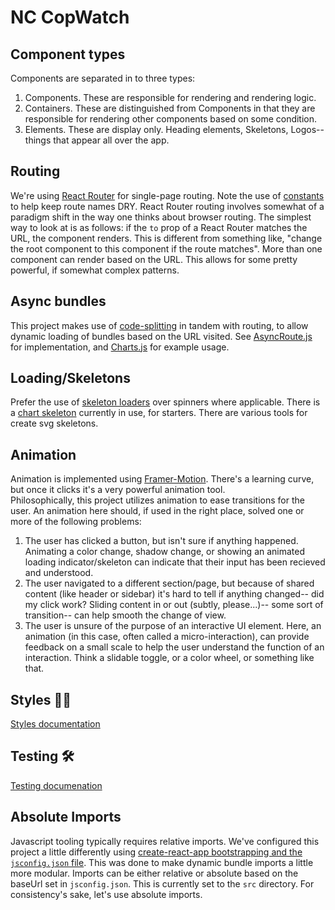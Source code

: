 # NC CopWatch

## Component types

Components are separated in to three types:

1. Components. These are responsible for rendering and rendering logic.
2. Containers. These are distinguished from Components in that they are responsible for rendering other components based on some condition.
3. Elements. These are display only. Heading elements, Skeletons, Logos-- things that appear all over the app.

## Routing

We're using [React Router](https://reactrouter.com/web/guides/quick-start) for single-page routing. Note the use of [constants](src/Routes/slugs.js) to help keep route names DRY. React Router routing involves somewhat of a paradigm shift in the way one thinks about browser routing. The simplest way to look at is as follows: if the `to` prop of a React Router <Route /> matches the URL, the component renders. This is different from something like, "change the root component to this component if the route matches". More than one component can render based on the URL. This allows for some pretty powerful, if somewhat complex patterns.

## Async bundles

This project makes use of [code-splitting](https://reactjs.org/docs/code-splitting.html) in tandem with routing, to allow dynamic loading of bundles based on the URL visited. See [AsyncRoute.js](src/Components/Containers/AsyncRoute.js) for implementation, and [Charts.js](src/Components/Charts/Charts.js) for example usage.

## Loading/Skeletons

Prefer the use of [skeleton loaders](https://design.gitlab.com/components/skeleton-loader/) over spinners where applicable. There is a [chart skeleton](src/Components/Elements/PieSkeleton.js) currently in use, for starters. There are various tools for create svg skeletons.

## Animation

Animation is implemented using [Framer-Motion](https://www.framer.com/api/motion/). There's a learning curve, but once it clicks it's a very powerful animation tool.  
Philosophically, this project utilizes animation to ease transitions for the user. An animation here should, if used in the right place, solved one or more of the following problems:

1. The user has clicked a button, but isn't sure if anything happened. Animating a color change, shadow change, or showing an animated loading indicator/skeleton can indicate that their input has been recieved and understood.
2. The user navigated to a different section/page, but because of shared content (like header or sidebar) it's hard to tell if anything changed-- did my click work? Sliding content in or out (subtly, please...)-- some sort of transition-- can help smooth the change of view.
3. The user is unsure of the purpose of an interactive UI element. Here, an animation (in this case, often called a micro-interaction), can provide feedback on a small scale to help the user understand the function of an interaction. Think a slidable toggle, or a color wheel, or something like that.

## Styles 💅🏻

[Styles documentation](src/styles/styles.md)

## Testing 🛠

[Testing documenation](cypress/testing.md)

## Absolute Imports

Javascript tooling typically requires relative imports. We've configured this project a little differently using [create-react-app bootstrapping and the `jsconfig.json` file](https://create-react-app.dev/docs/importing-a-component/#absolute-imports). This was done to make dynamic bundle imports a little more modular. Imports can be either relative or absolute based on the baseUrl set in `jsconfig.json`. This is currently set to the `src` directory. For consistency's sake, let's use absolute imports.
